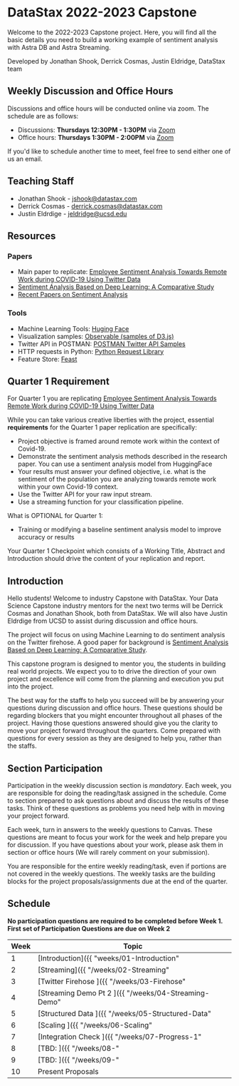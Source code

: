# DataStax 2022-2023 Capstone

Welcome to the 2022-2023 Capstone project. Here, you will find all
the basic details you need to build a working example of sentiment
analysis with Astra DB and Astra Streaming.

Developed by Jonathan Shook, Derrick Cosmas, Justin Eldridge, DataStax team

## Weekly Discussion and  Office Hours

Discussions and office hours will be conducted online via zoom. The schedule are as follows:
* Discussions: **Thursdays 12:30PM - 1:30PM** via [Zoom]()
* Office hours: **Thursdays 1:30PM - 2:00PM** via [Zoom]()

If you'd like to schedule another time to meet, feel free to send either one of us an email. 

## Teaching Staff

* Jonathan Shook - jshook@datastax.com
* Derrick Cosmas - derrick.cosmas@datastax.com
* Justin Eldrdige - jeldridge@ucsd.edu

## Resources

### Papers

* Main paper to replicate: [Employee Sentiment Analysis Towards Remote Work during COVID-19 Using
Twitter Data](https://inass.org/wp-content/uploads/2021/12/2022022808.pdf)
* [Sentiment Analysis Based on Deep Learning: A Comparative Study](https://arxiv.org/ftp/arxiv/papers/2006/2006.03541.pdf)
* [Recent Papers on Sentiment Analysis](https://www.paperdigest.org/2020/05/recent-papers-on-sentiment-analysis/)

### Tools

* Machine Learning Tools: [Huging Face](https://huggingface.co/docs/transformers/index)
* Visualization samples: [Observable (samples of D3.js)](https://observablehq.com/explore)
* Twitter API in POSTMAN: [POSTMAN Twitter API Samples](https://t.co/twitter-api-postman)
* HTTP requests in Python: [Python Request Library](https://realpython.com/python-requests/#the-get-request)
* Feature Store: [Feast](https://feast.dev/blog/what-is-a-feature-store/)

## Quarter 1 Requirement

For Quarter 1 you are replicating [Employee Sentiment Analysis Towards Remote Work during COVID-19 Using
Twitter Data](https://inass.org/wp-content/uploads/2021/12/2022022808.pdf) 

While you can take various creative liberties with the project, essential **requirements** for the Quarter 1 paper replication are specifically:

* Project objective is framed around remote work within the context of Covid-19.
* Demonstrate the sentiment analysis methods described in the research paper. You can use a sentiment analysis model from HuggingFace
* Your results must answer your defined objective, i.e. what is the sentiment of the population you are analyzing towards remote work within your own Covid-19 context.
* Use the Twitter API for your raw input stream.
* Use a streaming function for your classification pipeline.

What is OPTIONAL for Quarter 1:
* Training or modifying a baseline sentiment analysis model to improve accuracy or results

Your Quarter 1 Checkpoint which consists of a Working Title, Abstract and Introduction should drive the content of your replication and report.

## Introduction

Hello students! Welcome to industry Capstone with DataStax. Your Data Science Capstone industry mentors for the next two terms will be Derrick Cosmas and Jonathan Shook, both from DataStax. We will also have Justin Eldrdige from UCSD to assist during discussion and office hours.

The project will focus on using Machine Learning to do sentiment analysis on the Twitter firehose. A good paper for background is [Sentiment Analysis Based on Deep Learning: A Comparative Study](https://arxiv.org/ftp/arxiv/papers/2006/2006.03541.pdf).

This capstone program is designed to mentor you, the students in building real world projects. We expect you to to drive the direction of your own project and excellence will come from the planning and execution you put into the project. 

The best way for the staffs to help you succeed will be by answering your questions during discussion and office hours. These questions should be regarding blockers that you might encounter throughout all phases of the project. Having those questions answered should give you the clarity to move your project forward throughout the quarters. Come prepared with questions for every session as they are designed to help you, rather than the staffs.

## Section Participation

Participation in the weekly discussion section is *mandatory*. Each
week, you are responsible for doing the reading/task assigned in the
schedule. Come to section prepared to ask questions about
and discuss the results of these tasks. Think of these questions as problems 
you need help with in moving your project forward.

Each week, turn in answers to the weekly questions to Canvas. These
questions are meant to focus your work for the week and help prepare
you for discussion. If you have questions about your work, please ask
them in section or office hours (We will rarely comment on your
submission).

You are responsible for the entire weekly reading/task, even if
portions are not covered in the weekly questions. The weekly tasks are
the building blocks for the project proposals/assignments due at the
end of the quarter.

## Schedule

**No participation questions are required to be completed before Week 1. 
First set of Participation Questions are due on Week 2**

|Week|Topic|
|--|--|
|1|[Introduction]({{ "weeks/01-Introduction" | absolute_url }})|
|2|[Streaming]({{ "/weeks/02-Streaming" | absolute_url }})|
|3|[Twitter Firehose ]({{ "/weeks/03-Firehose" | absolute_url }})|
|4|[Streaming Demo Pt 2 ]({{ "/weeks/04-Streaming-Demo" | absolute_url }})|
|5|[Structured Data ]({{ "/weeks/05-Structured-Data" | absolute_url }})|
|6|[Scaling ]({{ "/weeks/06-Scaling" | absolute_url }})|
|7|[Integration Check ]({{ "/weeks/07-Progress-1" | absolute_url }})|
|8|[TBD: ]({{ "/weeks/08-" | absolute_url }})|
|9|[TBD: ]({{ "/weeks/09-" | absolute_url }})|
|10|Present Proposals|

